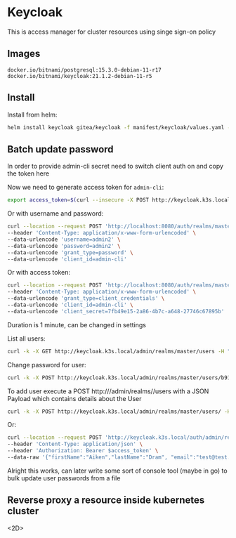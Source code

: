 # Keycloak

This is access manager for cluster resources using singe sign-on policy

## Images

```
docker.io/bitnami/postgresql:15.3.0-debian-11-r17
docker.io/bitnami/keycloak:21.1.2-debian-11-r5
```

## Install

Install from helm:
```sh
helm install keycloak gitea/keycloak -f manifest/keycloak/values.yaml -n keycloak --create-namespace
```

## Batch update password

In order to provide admin-cli secret need to switch client auth on and copy the token here

Now we need to generate access token for `admin-cli`:
```sh
export access_token=$(curl --insecure -X POST http://keycloak.k3s.local/realms/master/protocol/openid-connect/token --user admin-cli:DBUfVLsd7iSDe1XD96dpr8Vz4cuPJiD3 -H 'content-type: application/x-www-form-urlencoded' -d 'username=admin&password=coreos&grant_type=password' | jq --raw-output '.access_token' )
```

Or with username and password:
```sh
curl --location --request POST 'http://localhost:8080/auth/realms/master/protocol/openid-connect/token' \
--header 'Content-Type: application/x-www-form-urlencoded' \
--data-urlencode 'username=admin2' \
--data-urlencode 'password=admin2' \
--data-urlencode 'grant_type=password' \
--data-urlencode 'client_id=admin-cli'
```

Or with access token:
```sh
curl --location --request POST 'http://localhost:8080/auth/realms/master/protocol/openid-connect/token' \
--header 'Content-Type: application/x-www-form-urlencoded' \
--data-urlencode 'grant_type=client_credentials' \
--data-urlencode 'client_id=admin-cli' \
--data-urlencode 'client_secret=7fb49e15-2a86-4b7c-a648-27746c67895b'
```

Duration is 1 minute, can be changed in settings

List all users:
```sh
curl -k -X GET http://keycloak.k3s.local/admin/realms/master/users -H "Authorization: Bearer "$access_token | jq
```

Change password for user:
```sh
curl -k -X POST http://keycloak.k3s.local/admin/realms/master/users/b910fa62-8c74-4ea5-95de-129814155d5b/reset-password -H "Content-Type: application/json" -H "Authorization: Bearer $access_token" --data '{ "value": "newpassword" }'
```

To add user execute a POST http://<host>/admin/realms/<realm>/users with a JSON Payload which contains details about the User
```sh
curl -k -X POST http://keycloak.k3s.local/admin/realms/master/users/ -H "Content-Type: application/json" -H "Authorization: Bearer $access_token" --data '{ "value": "newpassword" }'
```

Or:
```sh
curl --location --request POST 'http://keycloak.k3s.local/auth/admin/realms/master/users' \
--header 'Content-Type: application/json' \
--header 'Authorization: Bearer $access_token' \
--data-raw '{"firstName":"Aiken","lastName":"Dram", "email":"test@test.com", "enabled":"true", "username":"app-user"}'
```

Alright this works, can later write some sort of console tool (maybe in go) to bulk update user passwords from a file

## Reverse proxy a resource inside kubernetes cluster

<2D>